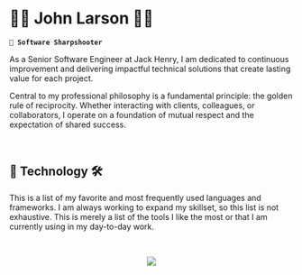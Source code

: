 # 👾👾 John Larson 👾👾

**`🎯 Software Sharpshooter`**

As a Senior Software Engineer at Jack Henry, I am dedicated to continuous improvement and delivering impactful technical solutions that create lasting value for each project.

Central to my professional philosophy is a fundamental principle: the golden rule of reciprocity. Whether interacting with clients, colleagues, or collaborators, I operate on a foundation of mutual respect and the expectation of shared success.

<br />

## 🧰 Technology 🛠️

This is a list of my favorite and most frequently used languages and frameworks. I am always working to expand my skillset, so this list is not exhaustive. This is merely a list of the tools I like the most or that I am currently using in my day-to-day work.

<br />

<p align="center">
  <a href="https://skillicons.dev">
    <img src="https://skillicons.dev/icons?i=typescript,rust,go,javascript&perline=8" />
  </a>
</p>
